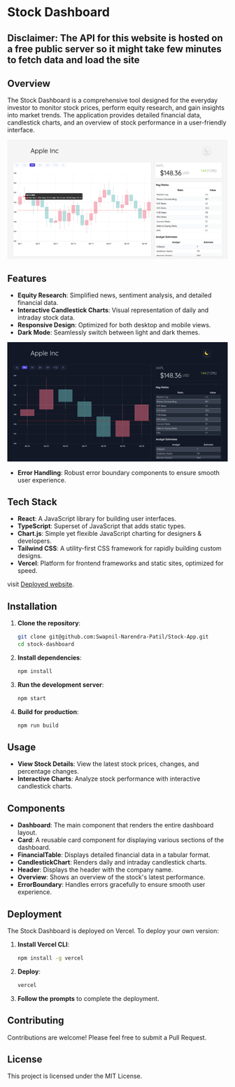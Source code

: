 # Stock Dashboard

## Disclaimer: The API for this website is hosted on a free public server so it might take few minutes to fetch data and load the site

## Overview

The Stock Dashboard is a comprehensive tool designed for the everyday investor to monitor stock prices, perform equity research, and gain insights into market trends. The application provides detailed financial data, candlestick charts, and an overview of stock performance in a user-friendly interface.

![Dashboard Screenshot](public/Image2.png)

## Features

- **Equity Research**: Simplified news, sentiment analysis, and detailed financial data.
- **Interactive Candlestick Charts**: Visual representation of daily and intraday stock data.
- **Responsive Design**: Optimized for both desktop and mobile views.
- **Dark Mode**: Seamlessly switch between light and dark themes.

![Dark Mode](public/Image1.png)
- **Error Handling**: Robust error boundary components to ensure smooth user experience.

## Tech Stack

- **React**: A JavaScript library for building user interfaces.
- **TypeScript**: Superset of JavaScript that adds static types.
- **Chart.js**: Simple yet flexible JavaScript charting for designers & developers.
- **Tailwind CSS**: A utility-first CSS framework for rapidly building custom designs.
- **Vercel**: Platform for frontend frameworks and static sites, optimized for speed.

visit [Deployed website](https://stock-app-theta-bice.vercel.app/).

## Installation

1. **Clone the repository**:
    ```sh
    git clone git@github.com:Swapnil-Narendra-Patil/Stock-App.git
    cd stock-dashboard
    ```

2. **Install dependencies**:
    ```sh
    npm install
    ```

3. **Run the development server**:
    ```sh
    npm start
    ```

4. **Build for production**:
    ```sh
    npm run build
    ```

## Usage

- **View Stock Details**: View the latest stock prices, changes, and percentage changes.
- **Interactive Charts**: Analyze stock performance with interactive candlestick charts.

## Components

- **Dashboard**: The main component that renders the entire dashboard layout.
- **Card**: A reusable card component for displaying various sections of the dashboard.
- **FinancialTable**: Displays detailed financial data in a tabular format.
- **CandlestickChart**: Renders daily and intraday candlestick charts.
- **Header**: Displays the header with the company name.
- **Overview**: Shows an overview of the stock's latest performance.
- **ErrorBoundary**: Handles errors gracefully to ensure smooth user experience.


## Deployment

The Stock Dashboard is deployed on Vercel. To deploy your own version:

1. **Install Vercel CLI**:
    ```sh
    npm install -g vercel
    ```

2. **Deploy**:
    ```sh
    vercel
    ```

3. **Follow the prompts** to complete the deployment.

## Contributing

Contributions are welcome! Please feel free to submit a Pull Request.

## License

This project is licensed under the MIT License.

